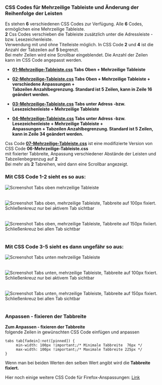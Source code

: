 
### CSS Codes für Mehrzeilige Tableiste und Änderung der Reihenfolge der Leisten     

Es stehen **6** verschiedenen CSS Codes zur Verfügung. Alle **6** Codes, ermöglichen eine Mehrzeilige Tableiste.     
**2** Css Codes verschieben die Tableiste zusätzlich unter die Adressleiste - bzw. Lesezeichenleiste.    
Verwendung mit und ohne Titelleiste möglich. In CSS Code **2** und **4** ist die Anzahl der Tabzeilen auf **5** begrenzt.    
Bei mehr Zeilen wird eine Scrollbar eingeblendet. Die Anzahl der Zeilen kann im CSS Code angepasst werden.    

- **[01-Mehrzeilige-Tableiste.css](https://github.com/Endor8/userChrome.js/blob/master/Mutirowtabs/CSS/01-Mehrzeilige-Tableiste.css) Tabs Oben + Mehrzeilige Tableiste**      

- **[02-Mehrzeilige-Tableiste.css](https://github.com/Endor8/userChrome.js/blob/master/Mutirowtabs/CSS/02-Mehrzeilige-Tableiste.css) Tabs Oben + Mehrzeilige Tableiste + verschiedene Anpassungen +**    
     **Tabzeilen Anzahlbegrenzung. Standard ist 5 Zeilen, kann in Zeile 16 geändert werden.**    
 
- **[03-Mehrzeilige-Tableiste.css](https://github.com/Endor8/userChrome.js/blob/master/Mutirowtabs/CSS/03-Mehrzeilige-Tableiste.css) Tabs unter Adress -bzw. Lesezeichenleiste + Mehrzeilige Tableiste**   

- **[04-Mehrzeilige-Tableiste.css](https://github.com/Endor8/userChrome.js/blob/master/Mutirowtabs/CSS/04-Mehrzeilige-Tableiste.css) Tabs unter Adress -bzw. Lesezeichenleiste + Mehrzeilige Tableiste +**     
     **Anpassungen + Tabzeilen Anzahlbegrenzung. Standard ist 5 Zeilen, kann in Zeile 34 geändert werden.**    

Css Code **[07-Mehrzeilige-Tableiste.css](https://github.com/Endor8/userChrome.js/blob/master/Mutirowtabs/CSS/07-Mehrzeilige-Tableiste.css)** ist eine modifizierte Version von CSS Code **06-Mehrzeilige-Tableiste.css**    
mit fixierter Tabbreite, Anpassung verschiedener Abstände der Leisten und Tabzeilenbegrenzug auf **2**    
Bei mehr als **2** Tabreihen, wird dann eine Scrollbar angezeigt.   
   
### Mit CSS Code 1-2 sieht es so aus:

![Screenshot](https://raw.githubusercontent.com/Endor8/userChrome.js/master/Mutirowtabs/CSS/Bilder/Mehrzeilig%20obena.png)
Tabs oben mehrzeilige Tableiste
<br />
<br />
<br />
![Screenshot](https://raw.githubusercontent.com/Endor8/userChrome.js/master/Mutirowtabs/CSS/Bilder/X%20nur%20auf%20aktiven%20Tab%20bei%20100pxa.png)
Tabs oben, mehrzeilige Tableiste, Tabbreite auf 100px fixiert.    
Schließenkreuz nur bei aktivem Tab sichtbar
<br />
<br />
<br />
![Screenshot](https://raw.githubusercontent.com/Endor8/userChrome.js/master/Mutirowtabs/CSS/Bilder/Feste%20Breite%20mit%20Schlie%C3%9Fenkreuza.png)
Tabs oben, mehrzeilige Tableiste, Tabbreite auf 150px fixiiert.    
Schließenkreuz bei allen Tab sichtbar
<br />
<br />
### Mit CSS Code 3-5 sieht es dann ungefähr so aus:    

![Screenshot](https://raw.githubusercontent.com/Endor8/userChrome.js/master/Mutirowtabs/CSS/Bilder/ohne%20Breite%2C%20Tabs%20schmaler%2C%20x%20vorhandena.png)
Tabs unten mehrzeilige Tableiste
<br />
<br />
<br />
![Screenshot](https://raw.githubusercontent.com/Endor8/userChrome.js/master/Mutirowtabs/CSS/Bilder/Breite%20100%2C%20x%20nur%20auf%20aktiven%20Taba.png)
Tabs unten, mehrzeilige Tableiste, Tabbreite auf 100px fixiert.    
Schließenkreuz nur bei aktivem Tab sichtbar
<br />
<br />
<br />
![Screenshot](https://raw.githubusercontent.com/Endor8/userChrome.js/master/Mutirowtabs/CSS/Bilder/Breite%20150%2C%20x%20vorhanden1.png)
Tabs unten, mehrzeilige Tableiste, Tabbreite auf 150px fixiert.    
Schließenkreuz bei allen Tab sichtbar 
<br />
<br />
### Anpassen - fixieren der Tabbreite 

**Zum Anpassen - fixieren der Tabbreite**    
folgende Zeilen in gewünschten CSS Code einfügen und anpassen     

    tabs tab[fadein]:not([pinned]) {
		 min-width: 100px !important;/* Minimale Tabbreite  76px */
		 max-width: 100px !important;/* Maximale Tabbreite 225px */
    }
	
Wenn man bei beiden Werten den selben Wert angibt wird die **Tabbreite fixiert.**

Hier noch einige weitere CSS Code für Firefox-Anspassungen: [Link](https://github.com/Endor8/userChrome.js/blob/master/Mutirowtabs/CSS/Zusatz%20CSS/readme.md)
